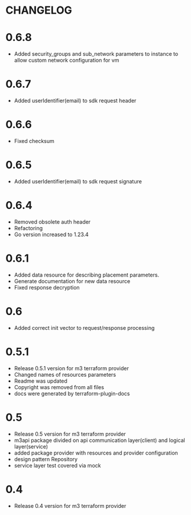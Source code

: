 CHANGELOG
=========

0.6.8
=======
* Added security_groups and sub_network parameters to instance to allow custom network configuration for vm

0.6.7
=======
* Added userIdentifier(email) to sdk request header

0.6.6
=======
* Fixed checksum

0.6.5
=======
* Added userIdentifier(email) to sdk request signature

0.6.4
=======
* Removed obsolete auth header
* Refactoring
* Go version increased to 1.23.4

0.6.1
=======
* Added data resource for describing placement parameters.
* Generate documentation for new data resource
* Fixed response decryption

0.6
=======
* Added correct init vector to request/response processing

0.5.1
=======
* Release 0.5.1 version for m3 terraform provider
* Changed names of resources parameters
* Readme was updated
* Copyright was removed from all files
* docs were generated by terraform-plugin-docs

0.5
=======
* Release 0.5 version for m3 terraform provider
* m3api package divided on api communication layer(client) and logical layer(service)
* added package provider with resources and provider configuration
* design pattern Repository
* service layer test covered via mock

0.4
=======
 * Release 0.4 version for m3 terraform provider


